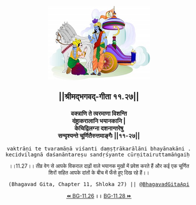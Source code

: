 <center><img src="../../asset/BG.png" alt="#API #bhagavadgitaapi #slok #nodejs #js #api #gitaapi #krishna #hinduism #vedic #ISKCON #shreemadbhagavadgita #technology"/>
<h2>||श्रीमद्‍भगवद्‍-गीता ११.२७||</h2>
<h3>वक्त्राणि ते त्वरमाणा विशन्ति<br/>दंष्ट्राकरालानि भयानकानि |<br/>केचिद्विलग्ना दशनान्तरेषु<br/>सन्दृश्यन्ते चूर्णितैरुत्तमाङ्गैः ||११-२७||</h3>
<pre>vaktrāṇi te tvaramāṇā viśanti daṃṣṭrākarālāni bhayānakāni .<br/>kecidvilagnā daśanāntareṣu sandṛśyante cūrṇitairuttamāṅgaiḥ ||11-27||</pre>
<p>।।11.27।। तीव्र वेग से आपके विकराल दाढ़ों वाले भयानक मुखों में प्रवेश करते हैं और कई एक चूर्णित शिरों सहित आपके दांतों के बीच में फँसे हुए दिख रहे हैं।।</p>
<pre>(Bhagavad Gita, Chapter 11, Shloka 27) || <a href="https://twitter.com/bhagavadgitaapi">@BhagavadGitaApi</a></pre><a href="../../11/26">⏪  BG-11.26</a><b>        ।।        </b><a href="../../11/28">BG-11.28  ⏩</a></center></center>